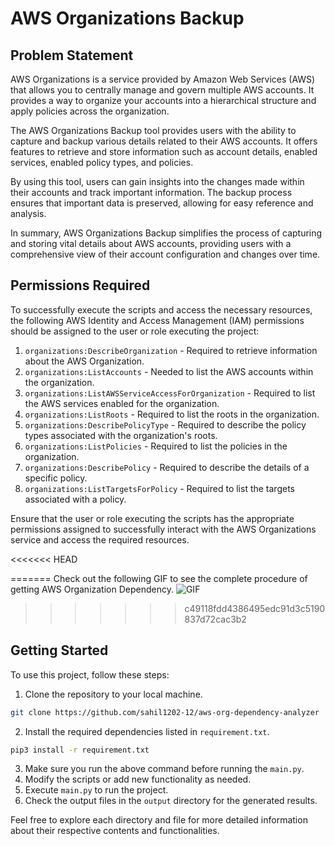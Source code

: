 # AWS Organizations Backup

## Problem Statement

AWS Organizations is a service provided by Amazon Web Services (AWS) that allows you to centrally manage and govern multiple AWS accounts. It provides a way to organize your accounts into a hierarchical structure and apply policies across the organization.

The AWS Organizations Backup tool provides users with the ability to capture and backup various details related to their AWS accounts. It offers features to retrieve and store information such as account details, enabled services, enabled policy types, and policies.

By using this tool, users can gain insights into the changes made within their accounts and track important information. The backup process ensures that important data is preserved, allowing for easy reference and analysis.

In summary, AWS Organizations Backup simplifies the process of capturing and storing vital details about AWS accounts, providing users with a comprehensive view of their account configuration and changes over time.



## Permissions Required 

To successfully execute the scripts and access the necessary resources, the following AWS Identity and Access Management (IAM) permissions should be assigned to the user or role executing the project:

1. `organizations:DescribeOrganization` - Required to retrieve information about the AWS Organization.
2. `organizations:ListAccounts` - Needed to list the AWS accounts within the organization.
3. `organizations:ListAWSServiceAccessForOrganization` - Required to list the AWS services enabled for the organization.
4. `organizations:ListRoots` - Required to list the roots in the organization.
5. `organizations:DescribePolicyType` - Required to describe the policy types associated with the organization's roots.
6. `organizations:ListPolicies` - Required to list the policies in the organization.
7. `organizations:DescribePolicy` - Required to describe the details of a specific policy.
8. `organizations:ListTargetsForPolicy` - Required to list the targets associated with a policy.

Ensure that the user or role executing the scripts has the appropriate permissions assigned to successfully interact with the AWS Organizations service and access the required resources.

<<<<<<< HEAD

=======
Check out the following GIF to see the complete procedure of getting AWS Organization Dependency. 
![GIF](https://github.com/sahil121-12/aws-organizations-backup/blob/main/all-steps.gif)
>>>>>>> c49118fdd4386495edc91d3c5190837d72cac3b2


## Getting Started

To use this project, follow these steps:

1. Clone the repository to your local machine.
```bash
git clone https://github.com/sahil1202-12/aws-org-dependency-analyzer
```
2. Install the required dependencies listed in `requirement.txt`.
            
```bash
pip3 install -r requirement.txt
```
3. Make sure you run the above command before running the `main.py`.
4. Modify the scripts or add new functionality as needed.
5. Execute `main.py` to run the project.
6. Check the output files in the `output` directory for the generated results.

Feel free to explore each directory and file for more detailed information about their respective contents and functionalities.

